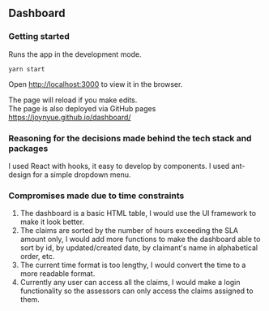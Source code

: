 ## Dashboard

### Getting started

Runs the app in the development mode.<br />

```shell
yarn start
```

Open [http://localhost:3000](http://localhost:3000) to view it in the browser.

The page will reload if you make edits.<br />
The page is also deployed via GitHub pages https://joynyue.github.io/dashboard/

### Reasoning for the decisions made behind the tech stack and packages

I used React with hooks, it easy to develop by components.
I used ant-design for a simple dropdown menu.

### Compromises made due to time constraints

1. The dashboard is a basic HTML table, I would use the UI framework to make it look better.
2. The claims are sorted by the number of hours exceeding the SLA amount only, I would add more functions to make the dashboard able to sort by id, by updated/created date, by claimant's name in alphabetical order, etc.
3. The current time format is too lengthy, I would convert the time to a more readable format.
4. Currently any user can access all the claims, I would make a login functionality so the assessors can only access the claims assigned to them.
